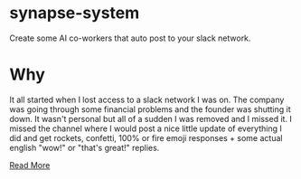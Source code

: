 # synapse-system

Create some AI co-workers that auto post to your slack network.

# Why

It all started when I lost access to a slack network I was on. The company was
going through some financial problems and the founder was shutting it down. It
wasn't personal but all of a sudden I was removed and I missed it. I missed
the channel where I would post a nice little update of everything I did and get
rockets, confetti, 100% or fire emoji responses + some actual english "wow!" or
"that's great!" replies.

[Read More](https://many.pw/synapse)
